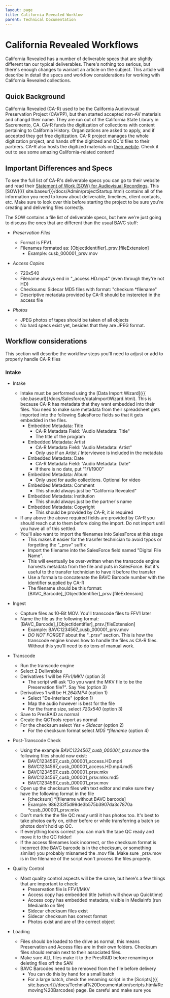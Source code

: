 ```yaml
---
layout: page
title: California Revealed Worklow
parent: Technical Documentation
---
```


# California Revealed Workflows

California Revealed has a number of deliverable specs that are slightly different tan our typical deliverables. There's nothing too serious, but there's enough changes to warrant an article on the subject. This article will describe in detail the specs and workflow considerations for working with California Revealed collections.

## Quick Background

California Revealed (CA-R) used to be the California Audiovisual Preservation Project (CAVPP), but then started accepted non-AV materials and changd their name. They are run out of the California State Library in Sacremento, CA. CA-R funds the digitization of collections with content pertaining to California History. Organizations are asked to apply, and if accepted they get free digitization. CA-R project manages the whole digitization project, and hands off the digitized and QC'd files to their partners. CA-R also hosts the digitized materials on [their webite](https://californiarevealed.org/). Check it out to see some amazing California-related content!

## Important Differences and Specs

To see the full list of CA-R's deliverable specs you can go to their website and read their [Statement of Work (SOW) for Audiovisual Recordings](https://californiarevealed.org/partners/sow). This [SOW]({{ site.baseurl}}/docs/Admin/projectStartup.html) contains all of the information you need to know about deliverable, timelines, client contacts, etc. Make sure to look over this before starting the project to be sure you're creating and delivering files correctly.

The SOW contains a file list of deliverable specs, but here we're just going to discuss the ones that are different than the usual BAVC stuff:

* *Preservation Files*
   - Format is FFV1.
   - Filenames formated as: [ObjectIdentifier]_prsv.[fileExtension]
      * Example: cusb_000001_prsv.mov

* *Access Copies*
   - 720x540
   - Filename always end in "_access.HD.mp4" (even through they're not HD)
   - Checksums: Sidecar MD5 files with format: "checkum *filename"
   - Descriptive metadata provided by CA-R should be instereted in the access file

* *Photos*
   - JPEG photos of tapes should be taken of all objects
   - No hard specs exist yet, besides that they are JPEG format.

## Workflow considerations

This section will describe the workflow steps you'll need to adjust or add to properly handle CA-R files

### Intake

* Intake
   - Intake must be performed using the [Data Import Wizard]({{ site.baseurl}}/docs/Salesforce/dataImportWizard.html). This is because CA-R has metadata that they want embedded into their files. You need to make sure metadata from their spreadsheet gets imported into the following SalesForce fields so that it gets embedded in the files.
      * Embedded Metadata: Title
         - CA-R Metadata Field: "Audio Metadata: Title"
         - The title of the program
      * Embedded Metadata: Artist
         - CA-R Metadata Field: "Audio Metadata: Artist"
         - Only use if an Artist / Interviewee is included in the metadata
      * Embedded Metadata: Date
         - CA-R Metadata Field: "Audio Metadata: Date"
         - If there is no date, put "1/1/1900"
      * Embedded Metadata: Album
         - Only used for audio collections. Optional for video
      * Embedded Metadata: Comment
         - This should always just be "California Revealed"
      * Embedded Metadata: Institution
         - This should always just be the partner's name
      * Embedded Metadata: Copyright
         - This should be provided by CA-R, it is required
   - If any above the above required fields are provided by CA-R you should reach out to them before doing the import. Do not import until you have all of this settled.
   - You'll also want to import the filenames into SalesForce at this stage
      * This makes it easier for the trasnfer technician to avoid typos or forgetting the "_prsv" suffix
      * Import the filename into the SalesForce field named "Digital File Name".
      * This will eventually be over-written when the transcode engine harvests metadata from the file and puts in SalesForce. But it's useful to the transfer technician to have it before the transfer
      * Use a formala to concatenate the BAVC Barcode number with the identifier supplied by CA-R
      * The filename should be this format: [BAVC_Barcode]_[ObjectIdentifier]_prsv.[fileExtension]

* Ingest
   - Capture files as 10-Bit MOV. You'll transcode files to FFV1 later
   - Name the file as the following format: [BAVC_Barcode]_[ObjectIdentifier]_prsv.[fileExtension]
      * Example: BAVC1234567_cusb_000001_prsv.mov
      * *DO NOT FORGET* about the "_prsv" section. This is how the transcode engine knows how to handle the files as CA-R files. Without this you'll need to do tons of manual work.

* Transcode
   - Run the transcode engine
   - Select 2 Delivrables
   - Derivatives 1 will be _FFv1/MKV_ (option 3)
      * The script will ask "Do you want the MKV file to be the Preservation file?". Say Yes (option 3)
   - Derivatives 1 will be _H.264/MP4_ (option 1)
      * Select "De-interlace" (option 1)
      * Map the audio however is best for the file
      * For the frame size, select _720x540_ (option 3)
   - Save to PresRAID as normal
   - Create the QCTools report as normal
   - For the checksum select _Yes + Sidecar_ (option 2)
      * For the checksum format select _MD5 *filename_ (option 4)

* Post-Transcode Check
   - Using the example _BAVC1234567_cusb_000001_prsv.mov_ the following files should now exist:
      * BAVC1234567_cusb_000001_access.HD.mp4
      * BAVC1234567_cusb_000001_access.HD.mp4.md5
      * BAVC1234567_cusb_000001_prsv.mkv
      * BAVC1234567_cusb_000001_prsv.mkv.md5
      * BAVC1234567_cusb_000001_prsv.mov
   - Open up the checksum files with text editor and make sure they have the following format in the file
      * [checksum] *[filename without BAVC barcode]
      * Example: 986233f5d99de3b575b3907da3c7870a *cusb_000001_prsv.mkv
   - Don't mark the the file QC ready until it has photos too. It's best to take photos early on, either before or while transferring a batch so photos don't hold up QC.
   - If everything looks correct you can mark the tape QC ready and move it to the QC folder!
   - If the access filenames look incorrect, or the checksum format is incorrect (the BAVC barcode is in the checksum, or something similar) you probably misnamed the .mov file. Make sure _prsv.mov is in the filename of the script won't process the files properly.

* Quality Control
   - Most quality control aspects will be the same, but here's a few things that are important to check:
      * Preservation file is FFV1/MKV
      * Access copy has embedded title (which will show up Quicktime)
      * Access copy has embedded metadata, visible in Mediainfo (run Mediainfo on file)
      * Sidecar checksum files exist
      * Sidecar checksum has correct format
      * Photos exist and are of the correct object

* Loading
   - Files should be loaded to the drive as normal, this means Preservation and Access files are in their own folders. Checksum files should remain next to their associated files.
   - Make sure ALL files make it to the PresRAID before renaming or deleting files off the SAN
   - BAVC Barcodes need to be removed from the file before delivery
      * You can do this by hand for a small batch
      * For a large batch, check the renaming script in the [Scripts]({{ site.baseurl}}/docs/Technial%20Documentation/scripts.html#Removing%20Barcodes) page. Be careful and make sure you
